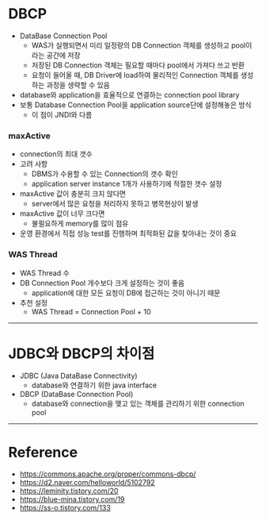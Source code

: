 # DBCP

- DataBase Connection Pool
  - WAS가 실행되면서 미리 일정량의 DB Connection 객체를 생성하고 pool이라는 공간에 저장
  - 저장된 DB Connection 객체는 필요할 때마다 pool에서 가져다 쓰고 반환
  - 요청이 들어올 때, DB Driver에 load하여 물리적인 Connection 객체를 생성하는 과정을 생략할 수 있음
- database와 application을 효율적으로 연결하는 connection pool library
- 보통 Database Connection Pool을 application source단에 설정해놓은 방식
  - 이 점이 JNDI와 다름

### maxActive

- connection의 최대 갯수
- 고려 사항
  - DBMS가 수용할 수 있는 Connection의 갯수 확인
  - application server instance 1개가 사용하기에 적절한 갯수 설정
- maxActive 값이 충분히 크지 않다면
  - server에서 많은 요청을 처리하지 못하고 병목현상이 발생
- maxActive 값이 너무 크다면
  - 불필요하게 memory를 많이 점유
- 운영 환경에서 직접 성능 test를 진행하며 최적화된 값을 찾아내는 것이 중요

### WAS Thread

- WAS Thread 수
- DB Connection Pool 개수보다 크게 설정하는 것이 좋음
  - application에 대한 모든 요청이 DB에 접근하는 것이 아니기 때문
- 추천 설정
  - WAS Thread = Connection Pool + 10

---

# JDBC와 DBCP의 차이점

- JDBC (Java DataBase Connectivity)
  - database와 연결하기 위한 java interface
- DBCP (DataBase Connection Pool)
  - database와 connection을 맺고 있는 객체를 관리하기 위한 connection pool

---

# Reference

- https://commons.apache.org/proper/commons-dbcp/
- https://d2.naver.com/helloworld/5102792
- https://leminity.tistory.com/20
- https://blue-mina.tistory.com/19
- https://ss-o.tistory.com/133

